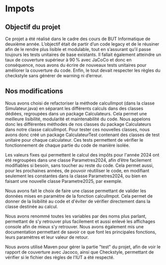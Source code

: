 # Impots

## Objectif du projet

Ce projet a été réalisé dans le cadre des cours de BUT Informatique de deuxième année.
L’objectif était de partir d’un code legacy et de le réusiner afin de le rendre plus lisible et modulable, tout en s’assurant qu’il passe toujours les tests unitaires de base existants.
Il fallait également atteindre un taux de couverture supérieur à 90 % avec JaCoCo et donc en conséquence, nous avons du écrire de nouveaux tests unitaires pour améliorer la couverture du code.
Enfin, le tout devait respecter les règles du checkstyle sans générer de warning ni d’erreur.

## Nos modifications

Nous avons choisi de refactoriser la méthode calculImpot (dans la classe Simulateur.java) en séparant les différents calculs dans des classes dédiées, regroupées dans un package Calculateurs. Cela permet une meilleure lisibilité, modularité et maintenabilité du code. Nous appelons donc les différentes méthodes de nos classes du package Calculateurs dans notre classe calculImpot.
Pour tester ces nouvelles classes, nous avons donc créé un package CalculateurTest contenant des classes de test unitaire pour chaque calculateur. Ces tests permettent de vérifier le fonctionnement de chaque partie du code de manière isolée.

Les valeurs fixes qui permettent le calcul des impôts pour l'année 2024 ont été regroupées dans une classe Parametres2024, afin d’être facilement modifiables si besoin, sans toucher au reste du code.
Cela permet aussi, pour les prochaines années, de pouvoir réutiliser le code, en modifiant seulement les constantes dans la classe Parametres2024, ou bien en faisant une nouvelle classe Parametre2025, par exemple.

Nous avons fait le choix de faire une classe permettant de valider les données mises en paramètre de la fonction calculImpot. Cela permet de donner de la lisibilité au code et d'éviter de vérifier directement dans la classe destinée au calcul.

Nous avons renommé toutes les variables par des noms plus parlant, permettant de s'y retrouver plus facilement et aussi enlevé les affichages console afin de mieux s'y retrouver.
Nous avons également mis une documentation permettant de savoir ce que font les principales fonctions, leurs paramètres et leur valeur de retour.

Nous avons utilisé Maven pour gérer la partie "test" du projet, afin de voir le rapport de couverture avec Jacoco, ainsi que Checkstyle, permettant de vérifier si le fichier des règles de l’IUT a été respecté.

